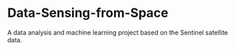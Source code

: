 # Data-Sensing-from-Space
A data analysis and machine learning project based on the Sentinel satellite data.

